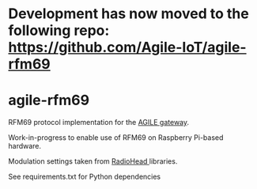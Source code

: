 # Development has now moved to the following repo: https://github.com/Agile-IoT/agile-rfm69

# agile-rfm69
RFM69 protocol implementation for the <a href="https://github.com/Agile-IoT"> AGILE gateway</a>.

Work-in-progress to enable use of RFM69 on Raspberry Pi-based hardware.

Modulation settings taken from <a href="https://github.com/PaulStoffregen/RadioHead"> RadioHead <a> libraries.
  
See requirements.txt for Python dependencies
